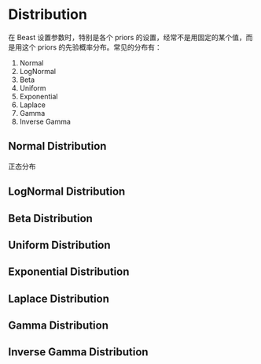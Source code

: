 # Distribution

在 Beast 设置参数时，特别是各个 priors 的设置，经常不是用固定的某个值，而是用这个 priors 的先验概率分布。常见的分布有：

1. Normal
2. LogNormal
3. Beta
4. Uniform
5. Exponential
6. Laplace
7. Gamma
8. Inverse Gamma


## Normal Distribution

正态分布


## LogNormal Distribution


## Beta Distribution


## Uniform Distribution


## Exponential Distribution


## Laplace Distribution

## Gamma Distribution

## Inverse Gamma Distribution

